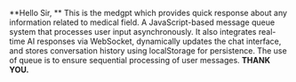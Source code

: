 **Hello Sir, **
This is the medgpt which provides quick response about any information related to medical field.
A JavaScript-based message queue system that processes user input asynchronously.
It also  integrates real-time AI responses via WebSocket, dynamically updates the chat interface, and stores conversation history using localStorage for persistence.
The use of queue is to ensure sequential processing of user messages.
**THANK YOU.**
